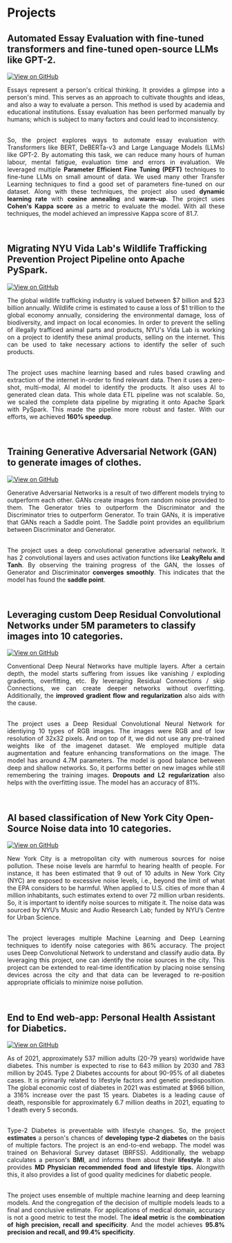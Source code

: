 # Projects


## Automated Essay Evaluation with fine-tuned transformers and fine-tuned open-source LLMs like GPT-2.
[![View on GitHub](https://img.shields.io/badge/GitHub-View_on_GitHub-blue?logo=GitHub)](https://github.com/chriskhanhtran/CS224n-NLP-Solutions/tree/master/assignments/)

<div style="text-align: justify">Essays represent a person's critical thinking. It provides a glimpse into a person's mind. This serves as an approach to cultivate thoughts and ideas, and also a way to evaluate a person. This method is used by academia and educational institutions. Essay evaluation has been performed manually by humans; which is subject to many factors and could lead to inconsistency.<br><br>

So, the project explores ways to automate essay evaluation with Transformers like BERT, DeBERTa-v3 and Large Language Models (LLMs) like GPT-2. By automating this task, we can reduce many hours of human labour, mental fatigue, evaluation time and errors in evaluation. We leveraged multiple <b>Parameter Efficient Fine Tuning (PEFT)</b> techniques to fine-tune LLMs on small amount of data. We used many other Transfer Learning techniques to find a good set of parameters fine-tuned on our dataset. Along with these techniques, the project also used <b>dynamic learning rate</b> with <b>cosine annealing</b> and <b>warm-up</b>. The project uses <b>Cohen's Kappa score</b> as a metric to evaluate the model. With all these techniques, the model achieved an impressive Kappa score of 81.7.</div><br>


## Migrating NYU Vida Lab's Wildlife Trafficking Prevention Project Pipeline onto Apache PySpark.
[![View on GitHub](https://img.shields.io/badge/GitHub-View_on_GitHub-blue?logo=GitHub)](https://github.com/chriskhanhtran/facebook-detect-food-trends)

<div style="text-align: justify">The global wildlife trafficking industry is valued between $7 billion and $23 billion annually. Wildlife crime is estimated to cause a loss of $1 trillion to the global economy annually, considering the environmental damage, loss of biodiversity, and impact on local economies. In order to prevent the selling of illegally trafficed animal parts and products, NYU's Vida Lab is working on a project to identify these animal products, selling on the internet. This can be used to take necessary actions to identify the seller of such products. <br><br>

The project uses machine learning based and rules based crawling and extraction of the internet in-order to find relevant data. Then it uses a zero-shot, multi-modal, AI model to identify the products. It also uses AI to generated clean data. This whole data ETL pipeline was not scalable. So, we scaled the complete data pipeline by migrating it onto Apache Spark with PySpark. This made the pipeline more robust and faster. With our efforts, we achieved <b>160% speedup</b>.</div><br>


## Training Generative Adversarial Network (GAN) to generate images of clothes.
[![View on GitHub](https://img.shields.io/badge/GitHub-View_on_GitHub-blue?logo=GitHub)](https://github.com/chriskhanhtran/CS224n-NLP-Solutions/tree/master/assignments/)

<div style="text-align: justify">Generative Adversarial Networks is a result of two different models trying to outperform each other. GANs create images from random noise provided to them. The Generator tries to outperform the Discriminator and the Discriminator tries to outperform Generator. To train GANs, it is imperative that GANs reach a Saddle point. The Saddle point provides an equilibrium between Discriminator and Generator.<br><br>

The project uses a deep convolutional generative adversarial network. It has 2 convolutional layers and uses activation functions like <b>LeakyRelu and Tanh</b>. By observing the training progress of the GAN, the losses of Generator and Discriminator <b>converges smoothly</b>. This indicates that the model has found the <b>saddle point</b>.</div><br>


## Leveraging custom Deep Residual Convolutional Networks under 5M parameters to classify images into 10 categories.
[![View on GitHub](https://img.shields.io/badge/GitHub-View_on_GitHub-blue?logo=GitHub)](https://github.com/chriskhanhtran/CS224n-NLP-Solutions/tree/master/assignments/)

<div style="text-align: justify">Conventional Deep Neural Networks have multiple layers. After a certain depth, the model starts suffering from issues like vanishing / exploding gradients, overfitting, etc. By leveraging Residual Connections / skip Connections, we can create deeper networks without overfitting. Additionally, the <b>improved gradient flow and regularization</b> also aids with the cause.<br><br>

The project uses a Deep Residual Convolutional Neural Network for identiying 10 types of RGB images. The images were RGB and of low resolution of 32x32 pixels. And on top of it, we did not use any pre-trained weights like of the imagenet dataset. We employed multiple data augmentation and feature enhancing transformations on the image. The model has around 4.7M parameters. The model is good balance between deep and shallow networks. So, it performs better on new images while still remembering the training images. <b>Dropouts and L2 regularization</b> also helps with the overfitting issue. The model has an accuracy of 81%. </div><br>


## AI based classification of New York City Open-Source Noise data into 10 categories. 
[![View on GitHub](https://img.shields.io/badge/GitHub-View_on_GitHub-blue?logo=GitHub)](https://github.com/chriskhanhtran/CS224n-NLP-Solutions/tree/master/assignments/)

<div style="text-align: justify">New York City is a metropolitan city with numerous sources for noise pollution. These noise levels are harmful to hearing health of people. For instance, it has been estimated that 9 out of 10 adults in New York City (NYC) are exposed to excessive noise levels, i.e., beyond the limit of what the EPA considers to be harmful. When applied to U.S. cities of more than 4 million inhabitants, such estimates extend to over 72 million urban residents. So, it is important to identify noise sources to mitigate it. The noise data was sourced by NYU’s Music and Audio Research Lab; funded by NYU’s Centre for Urban Science.<br><br>

The project leverages multiple Machine Learning and Deep Learning techniques to identify noise categories with 86% accuracy. The project uses Deep Convolutional Network to understand and classify audio data. By leveraging this project, one can identify the noise sources in the city. This project can be extended to real-time identification by placing noise sensing devices across the city and that data can be leveraged to re-position appropriate officials to minimize noise pollution.</div><br>


## End to End web-app: Personal Health Assistant for Diabetics.
[![View on GitHub](https://img.shields.io/badge/GitHub-View_on_GitHub-blue?logo=GitHub)](https://github.com/chriskhanhtran/detect-spam-messages-nlp/blob/master/detect-spam-nlp.ipynb)

<div style="text-align: justify">As of 2021, approximately 537 million adults (20-79 years) worldwide have diabetes. This number is expected to rise to 643 million by 2030 and 783 million by 2045. Type 2 Diabetes accounts for about 90-95% of all diabetes cases. It is primarily related to lifestyle factors and genetic predisposition. The global economic cost of diabetes in 2021 was estimated at $966 billion, a 316% increase over the past 15 years. Diabetes is a leading cause of death, responsible for approximately 6.7 million deaths in 2021, equating to 1 death every 5 seconds.<br><br>

Type-2 Diabetes is preventable with lifestyle changes. So, the project <b>estimates</b> a person's chances of <b>developing type-2 diabetes</b> on the basis of multiple factors. The project is an end-to-end webapp. The model was trained on Behavioral Survey dataset (BRFSS). Additionally, the webapp calculates a person's <b>BMI</b>, and informs them about their <b>lifestyle</b>. It also provides <b>MD Physician recommended food and lifestyle tips.</b> Alongwith this, it also provides a list of good quality medicines for diabetic people.<br><br>

The project uses ensemble of multiple machine learning and deep learning models. And the congregation of the decision of multiple models leads to a final and conclusive estimate. For applications of medical domain, accuracy is not a good metric to test the model. The <b>ideal metric</b> is the <b>combination of high precision, recall and specificity</b>. And the model achieves <b>95.8% precision and recall, and 99.4% specificity</b>.</div><br>